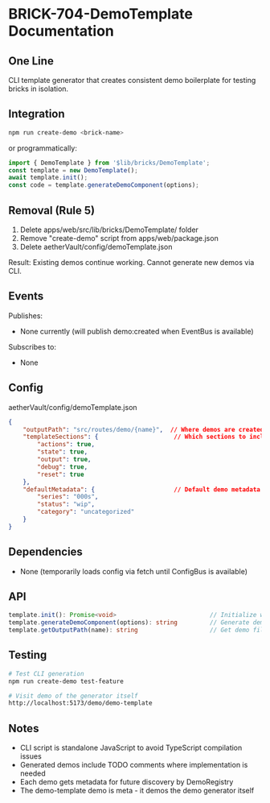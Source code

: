 # BRICK-704-DemoTemplate Documentation

## One Line
CLI template generator that creates consistent demo boilerplate for testing bricks in isolation.

## Integration
```bash
npm run create-demo <brick-name>
```
or programmatically:
```typescript
import { DemoTemplate } from '$lib/bricks/DemoTemplate';
const template = new DemoTemplate();
await template.init();
const code = template.generateDemoComponent(options);
```

## Removal (Rule 5)

1. Delete apps/web/src/lib/bricks/DemoTemplate/ folder
2. Remove "create-demo" script from apps/web/package.json
3. Delete aetherVault/config/demoTemplate.json

Result: Existing demos continue working. Cannot generate new demos via CLI.

## Events

Publishes:
  - None currently (will publish demo:created when EventBus is available)

Subscribes to:
  - None

## Config

aetherVault/config/demoTemplate.json
```json
{
    "outputPath": "src/routes/demo/{name}",  // Where demos are created
    "templateSections": {                     // Which sections to include
        "actions": true,
        "state": true,
        "output": true,
        "debug": true,
        "reset": true
    },
    "defaultMetadata": {                      // Default demo metadata
        "series": "000s",
        "status": "wip",
        "category": "uncategorized"
    }
}
```

## Dependencies

  - None (temporarily loads config via fetch until ConfigBus is available)

## API

```typescript
template.init(): Promise<void>                          // Initialize with config
template.generateDemoComponent(options): string         // Generate demo code
template.getOutputPath(name): string                    // Get demo file path
```

## Testing

```bash
# Test CLI generation
npm run create-demo test-feature

# Visit demo of the generator itself
http://localhost:5173/demo/demo-template
```

## Notes

- CLI script is standalone JavaScript to avoid TypeScript compilation issues
- Generated demos include TODO comments where implementation is needed
- Each demo gets metadata for future discovery by DemoRegistry
- The demo-template demo is meta - it demos the demo generator itself